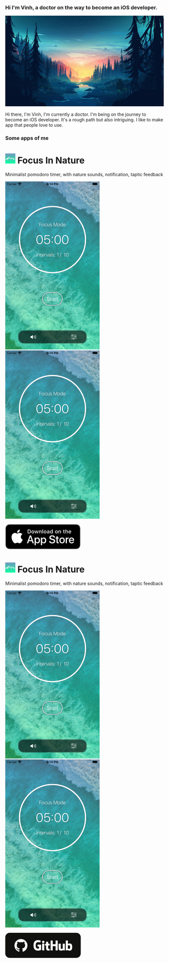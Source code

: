 ### Hi I'm Vinh, a doctor on the way to become an iOS developer.

<img src="Images/bigheadimage.jpg" width="1344" > 

Hi there, I'm Vinh, I'm currently a doctor. I'm being on the journey to become an iOS developer. It's a rough path but also intriguing.  I like to make app that people love to use.

### Some apps of me

# <img src="Images/icon_60pt@3x.png" width="32" >  Focus In Nature

Minimalist pomodoro timer, with nature sounds, notification, taptic feedback

<img src="Images/appscreen.jpg" width="300" >&nbsp;&nbsp;&nbsp;&nbsp;&nbsp;<img src="Images/appscreen.jpg" width="300" >

<a href="https://apps.apple.com/us/app/id"><img src="Images/download.svg"></a>


# <img src="Images/icon_60pt@3x.png" width="32" >  Focus In Nature

Minimalist pomodoro timer, with nature sounds, notification, taptic feedback

<img src="Images/appscreen.jpg" width="300" >&nbsp;&nbsp;&nbsp;&nbsp;&nbsp;<img src="Images/appscreen.jpg" width="300" >

<a href="https://github.com/drvinhhoang/GitHubFlollowers"><img src="Images/github.svg"></a>
